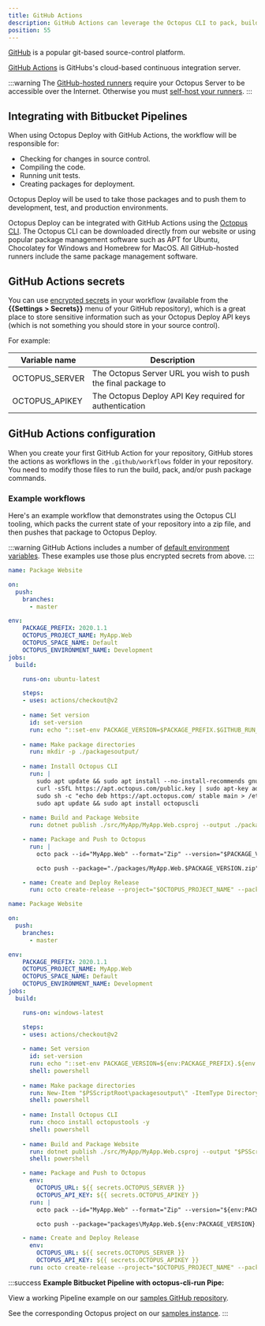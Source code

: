 ```yaml
---
title: GitHub Actions
description: GitHub Actions can leverage the Octopus CLI to pack, build, push, and create releases for Octopus Deploy.
position: 55
---
```


[GitHub](https://github.com/) is a popular git-based source-control platform.

[GitHub Actions](https://github.com/features/actions) is GitHubs's cloud-based continuous integration server.

:::warning
The [GitHub-hosted runners](https://help.github.com/en/actions/getting-started-with-github-actions/core-concepts-for-github-actions#runner) require your Octopus Server to be accessible over the Internet.  Otherwise you must [self-host your runners](https://help.github.com/en/actions/hosting-your-own-runners).
:::

## Integrating with Bitbucket Pipelines

When using Octopus Deploy with GitHub Actions, the workflow will be responsible for:

- Checking for changes in source control.
- Compiling the code.
- Running unit tests.
- Creating packages for deployment.

Octopus Deploy will be used to take those packages and to push them to development, test, and production environments.

Octopus Deploy can be integrated with GitHub Actions using the [Octopus CLI](/docs/octopus-rest-api/octopus-cli/index.md).  The Octopus CLI can be downloaded directly from our website or using popular package management software such as APT for Ubuntu, Chocolatey for Windows and Homebrew for MacOS.  All GitHub-hosted runners include the same package management software.

## GitHub Actions secrets

You can use [encrypted secrets](https://help.github.com/en/actions/configuring-and-managing-workflows/creating-and-storing-encrypted-secrets) in your workflow (available from the **{{Settings > Secrets}}** menu of your GitHub repository), which is a great place to store sensitive information such as your Octopus Deploy API keys (which is not something you should store in your source control).

For example:

| Variable name       | Description|
| ------------- | ------- |
| OCTOPUS_SERVER | The Octopus Server URL you wish to push the final package to |
| OCTOPUS_APIKEY | The Octopus Deploy API Key required for authentication |

## GitHub Actions configuration

When you create your first GitHub Action for your repository, GitHub stores the actions as workflows in the `.github/workflows` folder in your repository. You need to modify those files to run the build, pack, and/or push package commands.

### Example workflows

Here's an example workflow that demonstrates using the Octopus CLI tooling, which packs the current state of your repository into a zip file, and then pushes that package to Octopus Deploy.  

:::warning
GitHub Actions includes a number of [default environment variables](https://help.github.com/en/actions/configuring-and-managing-workflows/using-environment-variables#default-environment-variables).  These examples use those plus encrypted secrets from above.
:::

```yml Ubuntu Runner
name: Package Website

on:
  push:
    branches:
      - master

env:
    PACKAGE_PREFIX: 2020.1.1
    OCTOPUS_PROJECT_NAME: MyApp.Web
    OCTOPUS_SPACE_NAME: Default
    OCTOPUS_ENVIRONMENT_NAME: Development
jobs:
  build:

    runs-on: ubuntu-latest

    steps:
    - uses: actions/checkout@v2
      
    - name: Set version
      id: set-version
      run: echo "::set-env PACKAGE_VERSION=$PACKAGE_PREFIX.$GITHUB_RUN_NUMBER"
    
    - name: Make package directories
      run: mkdir -p ./packagesoutput/          
    
    - name: Install Octopus CLI
      run: |
        sudo apt update && sudo apt install --no-install-recommends gnupg curl ca-certificates apt-transport-https && \
        curl -sSfL https://apt.octopus.com/public.key | sudo apt-key add - && \
        sudo sh -c "echo deb https://apt.octopus.com/ stable main > /etc/apt/sources.list.d/octopus.com.list" && \
        sudo apt update && sudo apt install octopuscli 
      
    - name: Build and Package Website
      run: dotnet publish ./src/MyApp/MyApp.Web.csproj --output ./packagesoutput/MyApp.Web/ --configuration Release --runtime linux-x64

    - name: Package and Push to Octopus
      run: |
        octo pack --id="MyApp.Web" --format="Zip" --version="$PACKAGE_VERSION" --basePath="./packagesoutput/MyApp.Web" --outFolder="./packages"

        octo push --package="./packages/MyApp.Web.$PACKAGE_VERSION.zip" --server="${{ secrets.OCTOPUS_SERVER }}" --apiKey="${{ secrets.OCTOPUS_APIKEY }}"

    - name: Create and Deploy Release
      run: octo create-release --project="$OCTOPUS_PROJECT_NAME" --packageVersion="$PACKAGE_VERSION" --releaseNumber="$PACKAGE_VERSION" --server="${{ secrets.OCTOPUS_SERVER }}" --apiKey="${{ secrets.OCTOPUS_APIKEY }}" --space="$OCTOPUS_SPACE_NAME" --deployTo="$OCTOPUS_ENVIRONMENT_NAME"
```

```yml Windows Runner
name: Package Website

on:
  push:
    branches:
      - master

env:
    PACKAGE_PREFIX: 2020.1.1
    OCTOPUS_PROJECT_NAME: MyApp.Web
    OCTOPUS_SPACE_NAME: Default
    OCTOPUS_ENVIRONMENT_NAME: Development
jobs:
  build:

    runs-on: windows-latest

    steps:
    - uses: actions/checkout@v2
      
    - name: Set version
      id: set-version
      run: echo "::set-env PACKAGE_VERSION=${env:PACKAGE_PREFIX}.${env:GITHUB_RUN_NUMBER}"
      shell: powershell
    
    - name: Make package directories
      run: New-Item "$PSScriptRoot\packagesoutput\" -ItemType Directory -Force
      shell: powershell          
    
    - name: Install Octopus CLI
      run: choco install octopustools -y
      shell: powershell
      
    - name: Build and Package Website
      run: dotnet publish ./src/MyApp/MyApp.Web.csproj --output "$PSScriptRoot\packagesoutput\MyApp.Web" --configuration Release
      shell: powershell

    - name: Package and Push to Octopus
      env:
        OCTOPUS_URL: ${{ secrets.OCTOPUS_SERVER }}
        OCTOPUS_API_KEY: ${{ secrets.OCTOPUS_APIKEY }}  
      run: |
        octo pack --id="MyApp.Web" --format="Zip" --version="${env:PACKAGE_VERSION}" --basePath="$PSScriptRoot\packagesoutput\MyApp.Web" --outFolder="packages"

        octo push --package="packages\MyApp.Web.${env:PACKAGE_VERSION}.zip" --server="${env:OCTOPUS_URL}" --apiKey="${env:OCTOPUS_API_KEY}"

    - name: Create and Deploy Release
      env:
        OCTOPUS_URL: ${{ secrets.OCTOPUS_SERVER }}
        OCTOPUS_API_KEY: ${{ secrets.OCTOPUS_APIKEY }} 
      run: octo create-release --project="$OCTOPUS_PROJECT_NAME" --packageVersion="${env:PACKAGE_VERSION}" --releaseNumber="${env:PACKAGE_VERSION}" --server="${env:OCTOPUS_URL}" --apiKey="${env:OCTOPUS_API_KEY}" --space="${env:OCTOPUS_SPACE_NAME}" --deployTo="${env:OCTOPUS_ENVIRONMENT_NAME}"
```

:::success
**Example Bitbucket Pipeline with octopus-cli-run Pipe:**

View a working Pipeline example on our [samples GitHub repository](https://github.com/OctopusSamples/OctopusTrident/blob/master/.github/workflows/packageredgate.yml).

See the corresponding Octopus project on our [samples instance](https://samples.octopus.app/app#/Spaces-106/projects/redgate-feature-branch-example/deployments).
:::
